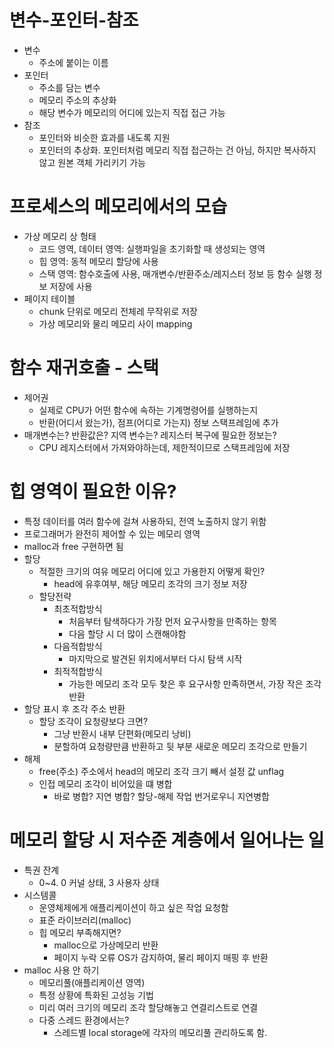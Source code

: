 # 변수-포인터-참조
- 변수
  - 주소에 붙이는 이름
- 포인터
  - 주소를 담는 변수
  - 메모리 주소의 추상화
  - 해당 변수가 메모리의 어디에 있는지 직접 접근 가능
- 참조
  - 포인터와 비슷한 효과를 내도록 지원
  - 포인터의 추상화. 포인터처럼 메모리 직접 접근하는 건 아님, 하지만 복사하지 않고 원본 객체 가리키기 가능

# 프로세스의 메모리에서의 모습
- 가상 메모리 상 헝태
  - 코드 영역, 데이터 영역: 실행파일을 초기화할 때 생성되는 영역
  - 힙 영역: 동적 메모리 할당에 사용
  - 스택 영역: 함수호출에 사용, 매개변수/반환주소/레지스터 정보 등 함수 실행 정보 저장에 사용
- 페이지 테이블
  - chunk 단위로 메모리 전체레 무작위로 저장
  - 가상 메모리와 물리 메모리 사이 mapping

# 함수 재귀호출 - 스택
- 제어권
  - 실제로 CPU가 어떤 함수에 속하는 기계명령어를 실행하는지
  - 반환(어디서 왔는가), 점프(어디로 가는지) 정보 스택프레임에 추가
- 매개변수는? 반환값은? 지역 변수는? 레지스터 복구에 필요한 정보는?
  - CPU 레지스터에서 가져와야하는데, 제한적이므로 스택프레임에 저장

 # 힙 영역이 필요한 이유?
 - 특정 데이터를 여러 함수에 걸쳐 사용하되, 전역 노출하지 않기 위함
 - 프로그래머가 완전히 제어할 수 있는 메모리 영역
 - malloc과 free 구현하면 됨
 - 할당
   - 적절한 크기의 여유 메모리 어디에 있고 가용한지 어떻게 확인?
     - head에 유후여부, 해당 메모리 조각의 크기 정보 저장
   - 할당전략
     - 최초적합방식
       - 처음부터 탐색하다가 가장 먼저 요구사항을 만족하는 항목
       - 다음 할당 시 더 많이 스캔해야함
     - 다음적합방식
       - 마지막으로 발견된 위치에서부터 다시 탐색 시작
     - 최적적합방식
       - 가능한 메모리 조각 모두 찾은 후 요구사항 만족하면서, 가장 작은 조각 반환
  - 할당 표시 후 조각 주소 반환
    - 할당 조각이 요청량보다 크면?
      - 그냥 반환시 내부 단편화(메모리 낭비)
      - 분할하여 요청량만큼 반환하고 뒷 부분 새로운 메모리 조각으로 만들기
- 해제
  - free(주소) 주소에서 head의 메모리 조각 크기 빼서 설정 값 unflag
  - 인접 메모리 조각이 비어있을 떄 병합
    - 바로 병합? 지연 병합? 할당-해제 작업 번거로우니 지연병합
   
# 메모리 할당 시 저수준 계층에서 일어나는 일
- 특권 잔계
  - 0~4. 0 커널 상태, 3 사용자 상태
- 시스템콜
  - 운영체제에게 애플리케이션이 하고 싶은 작업 요청함
  - 표준 라이브러리(malloc)
  - 힙 메모리 부족해지면?
    - malloc으로 가상메모리 반환
    - 페이지 누락 오류 OS가 감지하여, 물리 페이지 매핑 후 반환
- malloc 사용 안 하기
  - 메모리풀(애플리케이션 영역)
  - 특정 상황에 특화된 고성능 기법
  - 미리 여러 크기의 메모리 조각 할당해놓고 연결리스트로 연결
  - 다중 스레드 환경에서는?
    - 스레드별 local storage에 각자의 메모리풀 관리하도록 함. 

